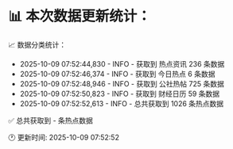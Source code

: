 📊 本次数据更新统计：
==========================

📈 数据分类统计：
- 2025-10-09 07:52:44,830 - INFO - 获取到 热点资讯 236 条数据
- 2025-10-09 07:52:46,374 - INFO - 获取到 今日热点 6 条数据
- 2025-10-09 07:52:48,946 - INFO - 获取到 公社热帖 725 条数据
- 2025-10-09 07:52:50,823 - INFO - 获取到 财经日历 59 条数据
- 2025-10-09 07:52:52,613 - INFO - 总共获取到 1026 条热点数据

✅ 总共获取到 - 条热点数据

🕐 更新时间: 2025-10-09 07:52:52
